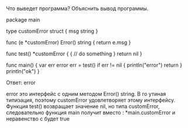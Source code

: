 Что выведет программа? Объяснить вывод программы.

package main

type customError struct { msg string }

func (e *customError) Error() string { return e.msg }

func test() *customError { { // do something } return nil }

func main() { var err error err = test() if err != nil { println("error") return } println("ok") }

Ответ: error

error это интерфейс с одним методом Error() string. В го утиная типизация, поэтому customError удовлетворяет этому интерфейсу. Функция test() возвращает значение nil, но типа customError, следовательно функция main получит вместо : *main.customError и неравенство с будет true